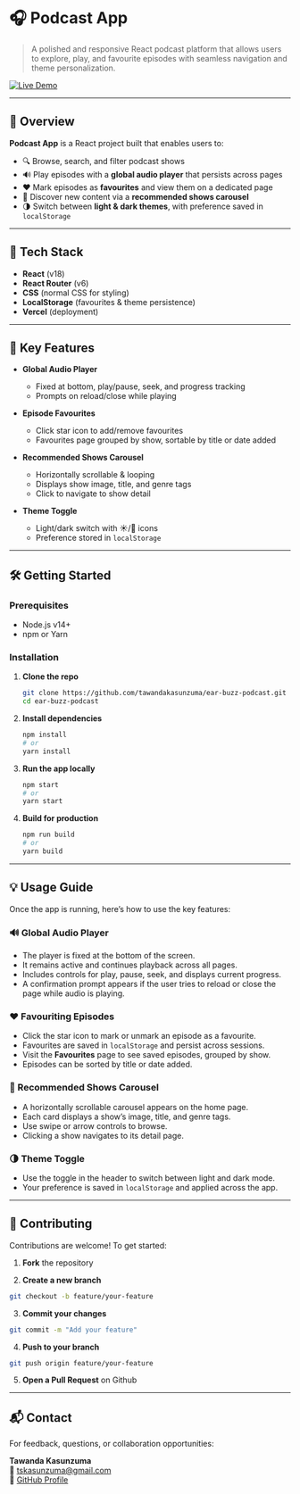 # 🎧 Podcast App

> A polished and responsive React podcast platform that allows users to explore, play, and favourite episodes with seamless navigation and theme personalization.

[![Live Demo](https://img.shields.io/badge/Live_Demo-Vercel-000?logo=vercel&logoColor=white&style=flat)](https://ear-buzz-podcast.vercel.app/)

---

## 📝 Overview

**Podcast App** is a React project built that enables users to:

- 🔍 Browse, search, and filter podcast shows
- 🔊 Play episodes with a **global audio player** that persists across pages
- ❤️ Mark episodes as **favourites** and view them on a dedicated page
- 🎠 Discover new content via a **recommended shows carousel**
- 🌗 Switch between **light & dark themes**, with preference saved in `localStorage`

---

## 🧰 Tech Stack

- **React** (v18)
- **React Router** (v6)
- **CSS** (normal CSS for styling)
- **LocalStorage** (favourites & theme persistence)
- **Vercel** (deployment)

---

## 🚀 Key Features

- **Global Audio Player**

  - Fixed at bottom, play/pause, seek, and progress tracking
  - Prompts on reload/close while playing

- **Episode Favourites**

  - Click star icon to add/remove favourites
  - Favourites page grouped by show, sortable by title or date added

- **Recommended Shows Carousel**

  - Horizontally scrollable & looping
  - Displays show image, title, and genre tags
  - Click to navigate to show detail

- **Theme Toggle**
  - Light/dark switch with ☀️/🌙 icons
  - Preference stored in `localStorage`

---

## 🛠️ Getting Started

### Prerequisites

- Node.js v14+
- npm or Yarn

### Installation

1. **Clone the repo**

   ```bash
   git clone https://github.com/tawandakasunzuma/ear-buzz-podcast.git
   cd ear-buzz-podcast
   ```

2. **Install dependencies**

   ```bash
   npm install
   # or
   yarn install
   ```

3. **Run the app locally**

   ```bash
   npm start
   # or
   yarn start
   ```

4. **Build for production**

   ```bash
   npm run build
   # or
   yarn build
   ```

---

## 💡 Usage Guide

Once the app is running, here’s how to use the key features:

### 🔊 Global Audio Player

- The player is fixed at the bottom of the screen.
- It remains active and continues playback across all pages.
- Includes controls for play, pause, seek, and displays current progress.
- A confirmation prompt appears if the user tries to reload or close the page while audio is playing.

### ❤️ Favouriting Episodes

- Click the star icon to mark or unmark an episode as a favourite.
- Favourites are saved in `localStorage` and persist across sessions.
- Visit the **Favourites** page to see saved episodes, grouped by show.
- Episodes can be sorted by title or date added.

### 🎠 Recommended Shows Carousel

- A horizontally scrollable carousel appears on the home page.
- Each card displays a show’s image, title, and genre tags.
- Use swipe or arrow controls to browse.
- Clicking a show navigates to its detail page.

### 🌗 Theme Toggle

- Use the toggle in the header to switch between light and dark mode.
- Your preference is saved in `localStorage` and applied across the app.

---

## 🧩 Contributing

Contributions are welcome! To get started:

1. **Fork** the repository

2. **Create a new branch**

```bash
git checkout -b feature/your-feature
```

3. **Commit your changes**

```bash
git commit -m "Add your feature"
```

4. **Push to your branch**

```bash
git push origin feature/your-feature
```

5. **Open a Pull Request** on Github

---

## 📬 Contact

For feedback, questions, or collaboration opportunities:

**Tawanda Kasunzuma**  
📧 [tskasunzuma@gmail.com](mailto:tskasunzuma@gmail.com)  
🔗 [GitHub Profile](https://github.com/tawandakasunzuma)
